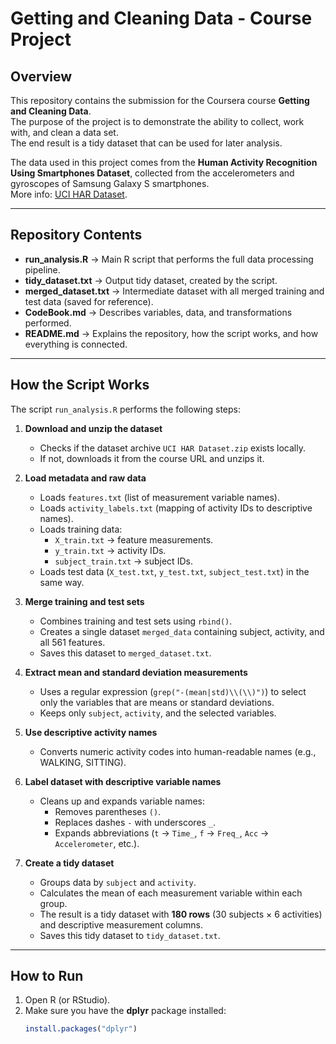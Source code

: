 # Getting and Cleaning Data - Course Project

## Overview
This repository contains the submission for the Coursera course **Getting and Cleaning Data**.  
The purpose of the project is to demonstrate the ability to collect, work with, and clean a data set.  
The end result is a tidy dataset that can be used for later analysis.

The data used in this project comes from the **Human Activity Recognition Using Smartphones Dataset**, collected from the accelerometers and gyroscopes of Samsung Galaxy S smartphones.  
More info: [UCI HAR Dataset](http://archive.ics.uci.edu/ml/datasets/Human+Activity+Recognition+Using+Smartphones).

---

## Repository Contents
- **run_analysis.R** → Main R script that performs the full data processing pipeline.  
- **tidy_dataset.txt** → Output tidy dataset, created by the script.  
- **merged_dataset.txt** → Intermediate dataset with all merged training and test data (saved for reference).  
- **CodeBook.md** → Describes variables, data, and transformations performed.  
- **README.md** → Explains the repository, how the script works, and how everything is connected.

---

## How the Script Works
The script `run_analysis.R` performs the following steps:

1. **Download and unzip the dataset**  
   - Checks if the dataset archive `UCI HAR Dataset.zip` exists locally.  
   - If not, downloads it from the course URL and unzips it.  

2. **Load metadata and raw data**  
   - Loads `features.txt` (list of measurement variable names).  
   - Loads `activity_labels.txt` (mapping of activity IDs to descriptive names).  
   - Loads training data:  
     - `X_train.txt` → feature measurements.  
     - `y_train.txt` → activity IDs.  
     - `subject_train.txt` → subject IDs.  
   - Loads test data (`X_test.txt`, `y_test.txt`, `subject_test.txt`) in the same way.  

3. **Merge training and test sets**  
   - Combines training and test sets using `rbind()`.  
   - Creates a single dataset `merged_data` containing subject, activity, and all 561 features.  
   - Saves this dataset to `merged_dataset.txt`.  

4. **Extract mean and standard deviation measurements**  
   - Uses a regular expression (`grep("-(mean|std)\\(\\)")`) to select only the variables that are means or standard deviations.  
   - Keeps only `subject`, `activity`, and the selected variables.  

5. **Use descriptive activity names**  
   - Converts numeric activity codes into human-readable names (e.g., WALKING, SITTING).  

6. **Label dataset with descriptive variable names**  
   - Cleans up and expands variable names:  
     - Removes parentheses `()`.  
     - Replaces dashes `-` with underscores `_`.  
     - Expands abbreviations (`t` → `Time_`, `f` → `Freq_`, `Acc` → `Accelerometer`, etc.).  

7. **Create a tidy dataset**  
   - Groups data by `subject` and `activity`.  
   - Calculates the mean of each measurement variable within each group.  
   - The result is a tidy dataset with **180 rows** (30 subjects × 6 activities) and descriptive measurement columns.  
   - Saves this tidy dataset to `tidy_dataset.txt`.  

---

## How to Run
1. Open R (or RStudio).  
2. Make sure you have the **dplyr** package installed:
   ```r
   install.packages("dplyr")
